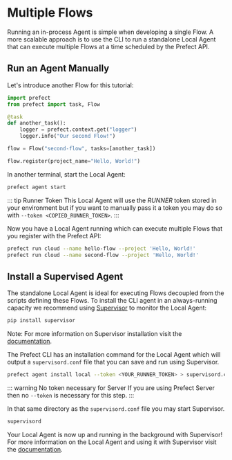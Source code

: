 # Multiple Flows

Running an in-process Agent is simple when developing a single Flow. A more scalable approach is to use the CLI to run a standalone Local Agent that can execute multiple Flows at a time scheduled by the Prefect API.

## Run an Agent Manually

Let's introduce another Flow for this tutorial:

```python
import prefect
from prefect import task, Flow

@task
def another_task():
    logger = prefect.context.get("logger")
    logger.info("Our second Flow!")

flow = Flow("second-flow", tasks=[another_task])

flow.register(project_name="Hello, World!")
```

In another terminal, start the Local Agent:

```bash
prefect agent start
```

::: tip Runner Token <Badge text="Cloud"/>
This Local Agent will use the _RUNNER_ token stored in your environment but if you want to manually pass it a token you may do so with `--token <COPIED_RUNNER_TOKEN>`.
:::

Now you have a Local Agent running which can execute multiple Flows that you register with the Prefect API:

```bash
prefect run cloud --name hello-flow --project 'Hello, World!'
prefect run cloud --name second-flow --project 'Hello, World!'
```

## Install a Supervised Agent

The standalone Local Agent is ideal for executing Flows decoupled from the scripts defining these Flows. To install the CLI agent in an always-running capacity we recommend using [Supervisor](http://supervisord.org/introduction.html) to monitor the Local Agent:

```bash
pip install supervisor
```

Note: For more information on Supervisor installation visit the [documentation](http://supervisord.org/installing.html).

The Prefect CLI has an installation command for the Local Agent which will output a `supervisord.conf` file that you can save and run using Supervisor.

```bash
prefect agent install local --token <YOUR_RUNNER_TOKEN> > supervisord.conf
```

::: warning No token necessary for Server
If you are using Prefect Server then no `--token` is necessary for this step.
:::

In that same directory as the `supervisord.conf` file you may start Supervisor.

```bash
supervisord
```

Your Local Agent is now up and running in the background with Supervisor! For more information on the Local Agent and using it with Supervisor visit the [documentation](/cloud/agents/local.html).
